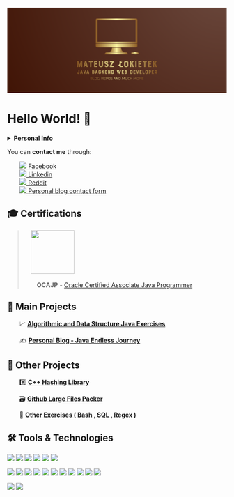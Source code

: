 ![alt text](https://github.com/matthew01lokiet/matthew01lokiet/blob/main/my_person_logo.png?raw=true "Header")
# Hello World! 👋

<details>
 <summary><b>Personal Info</b></summary>
 <hr>
&emsp;My name is Mateusz Łokietek, and I'm a 20 years old, ambitious and hard-working <b>java backend web developer</b>. <br/>
&emsp;The goal I've chosen to pursue is to find my first job and <b>provide significant value</b> to the potential employer. <br/>
&emsp;I'm ready to take up a <b>low-paid, full-time job in order to present my technical skills</b> and gain valuable experience. <br/><br/>
&emsp;Currently living in Szczecin, Poland. <br/>
&emsp;In a meantime, following news from the web-application security world and learning about various exploitation technics. <br/>
 <hr>
</details>

You can **contact me** through:

&emsp;&emsp;<a href="https://www.facebook.com/profile.php?id=100040683093299"><img src="https://img.shields.io/badge/-informational?style=flat&logo=facebook&logoColor=white"> Facebook</a> 
<br> &emsp;&emsp;<a href="https://www.linkedin.com/in/mateusz-łokietek-400a9a203"><img src="https://img.shields.io/badge/-informational?style=flat&logo=linkedin"> Linkedin</a> 
<br> &emsp;&emsp;<a href="https://www.reddit.com/user/mateoeo_01"><img src="https://img.shields.io/badge/-informational?style=flat&logo=reddit&logoColor=white"> Reddit</a>
<br> &emsp;&emsp;<a href="https://www.javaendlessjourney.com/contact.html"><img src="https://img.shields.io/badge/-informational?style=flat&logo=blogger&logoColor=white"> Personal blog contact form</a>

## 🎓 Certifications


>&emsp;<img src="https://images.youracclaim.com/size/680x680/images/a9848abf-f8bd-474d-a9b4-6086da11a916/Oracle_Associates_Badge__1_.png" width="100em"   height="100em"  />
>
>&emsp;&emsp;**OCAJP** - [Oracle Certified Associate Java Programmer](https://www.youracclaim.com/badges/68cbdccf-1c30-4a75-8b11-1250fcebd35a/public_url)



## 🥇 Main Projects

 &emsp;&emsp;📈 <b><a href="https://github.com/matthew01lokiet/Algorithmic-exercises">Algorithmic and Data Structure Java Exercises</a></b>

 &emsp;&emsp;✍ <b><a href="https://www.javaendlessjourney.com/">Personal Blog - Java Endless Journey</a></b>

## 🥈 Other Projects

 &emsp;&emsp;#️⃣ <b><a href="https://github.com/matthew01lokiet/Hashing-library">C++ Hashing Library</a></b>

 &emsp;&emsp;🗃️ <b><a href="https://github.com/matthew01lokiet/Github-large-files-packer">Github Large Files Packer</a></b>
 
 &emsp;&emsp;🧮 <b><a href="https://github.com/matthew01lokiet/Other-exercises">Other Exercises ( Bash , SQL , Regex )</a></b>

## 🛠️ Tools & Technologies
![](https://img.shields.io/badge/OS-Ubuntu-informational?style=flat&logo=linux&logoColor=white&color=DAA520)
![](https://img.shields.io/badge/Shell-Bash-informational?style=flat&logo=gnu-bash&logoColor=white&color=DAA520)
![](https://img.shields.io/badge/Version_Control-Git-informational?style=flat&logo=git&logoColor=white&color=DAA520)
![](https://img.shields.io/badge/Database-PostgreSQL-informational?style=flat&logo=postgresql&logoColor=white&color=DAA520)
![](https://img.shields.io/badge/Database_Management_Tool-pgAdmin_4-informational?style=flat&logo=postgresqll&logoColor=white&color=DAA520)
![](https://img.shields.io/badge/IDE-IntelliJ_IDEA-informational?style=flat&logo=intellij-idea&logoColor=white&color=DAA520)

![](https://img.shields.io/badge/Code-Java_8-informational?style=flat&logo=java&logoColor=white&color=DAA520)
![](https://img.shields.io/badge/Project_Dependencies_Management-Maven-informational?style=flat&logo=apache-maven&logoColor=white&color=DAA520)
![](https://img.shields.io/badge/Unit_Testing-JUnit_5-informational?style=flat&logo=dev.to&logoColor=white&color=DAA520)
![](https://img.shields.io/badge/Unit_Testing-Mockito-informational?style=flat&logo=dev.to&logoColor=white&color=DAA520)
![](https://img.shields.io/badge/Framework-Hibernate-informational?style=flat&logo=java&logoColor=white&color=DAA520)
![](https://img.shields.io/badge/Framework-Spring_Core-informational?style=flat&logo=java&logoColor=white&color=DAA520)
![](https://img.shields.io/badge/Framework-Spring_Boot-informational?style=flat&logo=java&logoColor=white&color=DAA520)
![](https://img.shields.io/badge/Framework-Spring_Web_(REST)-informational?style=flat&logo=java&logoColor=white&color=DAA520)
![](https://img.shields.io/badge/Framework-Spring_Security-informational?style=flat&logo=java&logoColor=white&color=DAA520)
![](https://img.shields.io/badge/Framework-Spring_AOP-informational?style=flat&logo=java&logoColor=white&color=DAA520)
![](https://img.shields.io/badge/Framework-Spring_Data_JPA-informational?style=flat&logo=java&logoColor=white&color=DAA520)

![](https://img.shields.io/badge/Frontend-HTML_5-informational?style=flat&logo=html5&logoColor=white&color=DAA520)
![](https://img.shields.io/badge/Frontend-CSS_3-informational?style=flat&logo=css3&logoColor=white&color=DAA520)


